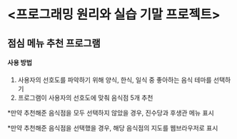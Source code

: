 # <프로그래밍 원리와 실습 기말 프로젝트>


## 점심 메뉴 추천 프로그램


#### 사용 방법
1. 사용자의 선호도를 파악하기 위해 양식, 한식, 일식 중 좋아하는 음식 테마를 선택하기
2. 프로그램이 사용자의 선호도에 맞춰 음식점 5개 추천

*만약 추천해준 음식점을 모두 선택하지 않았을 경우, 진수당과 후생관 메뉴 표시

*만약 추천해준 음식점을 선택했을 경우, 해당 음식점의 지도를 웹브라우저로 표시
